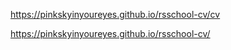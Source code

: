 https://pinkskyinyoureyes.github.io/rsschool-cv/cv

https://pinkskyinyoureyes.github.io/rsschool-cv/

